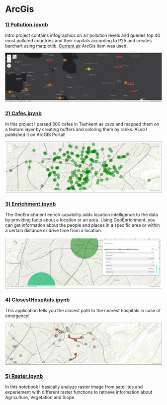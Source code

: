 # ArcGis

###  [1) Pollution.ipynb](https://github.com/NodiraTillayeva/ArcGis/blob/main/1.%20PM25Analysis/Pollution.ipynb)

Intro project contains infographics on air pollution levels and queries top 40 most polluted countries and their capitals according to P25 and creates barchart using matplotlib. [Current air](https://www.arcgis.com/home/item.html?id=2d718d2733a74d1689d72b922c0ac4f4) ArcGis item was used.

![](https://github.com/NodiraTillayeva/ArcGis/blob/main/1.%20PM25Analysis/def.PNG)


###  [2) Cafes.ipynb](https://github.com/NodiraTillayeva/ArcGis/blob/main/2.%20Cafes/Cafes.ipynb)

In this project I parsed 300 cafes in Tashkent as csvs and mapped them on a feature layer by creating buffers and coloring them by ranks. ALso I published it on ArcGIS Portal!

![](https://github.com/NodiraTillayeva/ArcGis/blob/main/2.%20Cafes/cafes.PNG)

###  [3) Enrichment.ipynb](https://github.com/NodiraTillayeva/ArcGis/blob/main/3.%20Enrichment%20Sample/Enrichment.ipynb)

The GeoEnrichment enrich capability adds location intelligence to the data by providing facts about a location or an area. Using GeoEnrichment, you can get information about the people and places in a specific area or within a certain distance or drive time from a location.

![](https://github.com/NodiraTillayeva/ArcGis/blob/main/3.%20Enrichment%20Sample/EnrichCircle.PNG)

###  [4) ClosestHospitals.ipynb](https://github.com/NodiraTillayeva/ArcGis/blob/main/2.%20Cafes/Cafes.ipynb)

This application tells you the closest path to the nearest hospitals in case of emergency!

![](https://github.com/NodiraTillayeva/ArcGis/blob/main/4.%20Hospitals/Hospitals.PNG)



###  [5) Raster.ipynb](https://github.com/NodiraTillayeva/ArcGis/blob/main/5.%20Raster/Raster.ipynb)

In this notebook I basically analyze raster image from satellites and experiement with different raster functions to retrieve information about Agriculture, Vegetation and Slope.













